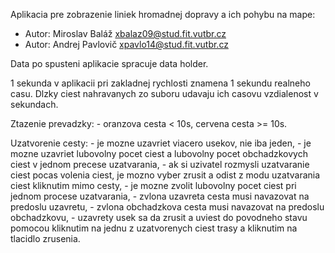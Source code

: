 Aplikacia pre zobrazenie liniek hromadnej dopravy a ich pohybu na mape:

 *	Autor: Miroslav Baláž <xbalaz09@stud.fit.vutbr.cz>
 *	Autor: Andrej Pavlovič <xpavlo14@stud.fit.vutbr.cz>

Data po spusteni aplikacie spracuje data holder.

1 sekunda v aplikacii pri zakladnej rychlosti znamena 1 sekundu realneho casu.
Dlzky ciest nahravanych zo suboru udavaju ich casovu vzdialenost v sekundach.

Ztazenie prevadzky:		- oranzova cesta < 10s, cervena cesta >= 10s.

Uzatvorenie cesty:		- je mozne uzavriet viacero usekov, nie iba jeden,
						- je mozne uzavriet lubovolny pocet ciest a lubovolny pocet obchadzkovych ciest v jednom precese uzatvarania,
						- ak si uzivatel rozmysli uzatvaranie ciest pocas volenia ciest, je mozno vyber zrusit a odist z modu uzatvarania ciest kliknutim mimo cesty,
						- je mozne zvolit lubovolny pocet ciest pri jednom procese uzatvarania,
						- zvlona uzavreta cesta musi navazovat na predoslu uzavretu,
						- zvlona obchadzkova cesta musi navazovat na predoslu obchadzkovu,
						- uzavrety usek sa da zrusit a uviest do povodneho stavu pomocou kliknutim na jednu z uzatvorenych ciest trasy a kliknutim na tlacidlo zrusenia.
